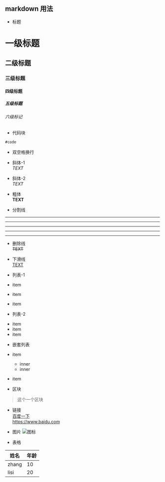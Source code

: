 ## markdown 用法

+ 标题
# 一级标题
## 二级标题
### 三级标题
#### 四级标题
##### 五级标题
###### 六级标记

+ 代码块
```txt
#code
```

+ 双空格换行  
  

+ 斜体-1  
*TEXT*

+ 斜体-2  
_TEXT_

+ 粗体  
**TEXT**

+ 分割线  
***  

* * *

******

---

--------

+ 删除线  
~~TEXT~~

+ 下滑线  
<u>TEXT</u>

+ 列表-1
+ item
+ item
+ item

+ 列表-2
* item
* item
* item

+ 嵌套列表
+ item
  - inner
  - inner
+ item

+ 区块  
> 这个一个区块  
>

+ 链接  
[百度一下](www.baidu.com)  
<https://www.baidu.com>

+ 图片
![图标](https://static.runoob.com/images/demo/demo1.jpg)

+ 表格 

| 姓名  | 年龄  |  
|-----|-----|  
| zhang | 10  |  
| lisi | 20  |

























